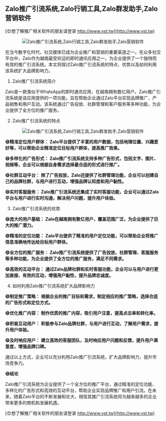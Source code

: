 ## **Zalo推广引流系统,Zalo行销工具,Zalo群发助手,Zalo营销软件**

[😍想了解推广相关软件的朋友请登录 http://www.vst.tw](http://www.vst.tw)

 <center><img src="https://vst.tw/MP4/tuiguang/png/6.png" alt="Zalo推广引流系统,Zalo行销工具,Zalo群发助手,Zalo营销软件"></center>

在当今数字化时代，社交媒体已成为企业推广和营销的重要渠道之一。在众多社交平台中，Zalo作为越南最受欢迎的即时通讯应用之一，为企业提供了一个独特而有效的推广引流系统。本文将探讨Zalo推广引流系统的特点、优势以及如何利用该系统扩大品牌影响力。

1. Zalo推广引流系统简介

Zalo是一款类似于WhatsApp的即时通讯应用，在越南拥有数亿用户。Zalo推广引流系统是该应用提供的一项功能，旨在帮助企业通过Zalo平台实现品牌推广、产品销售和用户互动。该系统通过广告投放、社群管理和客户服务等多种功能，为企业提供了全方位的推广服务。

2. Zalo推广引流系统的特点

 <center><img src="https://vst.tw/MP4/tuiguang/png/7.png" alt="Zalo推广引流系统,Zalo行销工具,Zalo群发助手,Zalo营销软件"></center>

**😄精准定位用户群体： Zalo平台提供了丰富的用户数据，包括地理位置、兴趣爱好等，可以帮助企业精准定位目标用户群体，提高推广效果。**

**😄多样化的广告形式： Zalo推广引流系统支持多种广告形式，包括文字、图片、视频等，企业可以根据自身需求选择最合适的形式进行推广。**

**😄社群互动平台： 除了广告投放，Zalo还提供了社群管理功能，企业可以创建自己的品牌社群，与用户进行互动，增强品牌认知度和用户黏性。**

**😄实时客服服务： Zalo推广引流系统还集成了实时客服功能，企业可以通过Zalo平台与用户进行实时沟通，解决用户问题，提升用户体验。**

3. Zalo推广引流系统的优势

**😄庞大的用户基础： Zalo在越南拥有数亿用户，覆盖范围广泛，为企业提供了巨大的推广潜力。**

**😄精准的定位功能： Zalo平台提供了精准的用户定位功能，可以帮助企业将推广信息准确地传达给目标用户群体。**

**😄全方位的推广服务： Zalo推广引流系统提供了广告投放、社群管理、客服服务等多种功能，为企业提供了全方位的推广服务，满足不同需求。**

**😄高效的互动平台： 通过Zalo品牌社群和实时客服功能，企业可以与用户进行更加直接、有效的互动，增强用户黏性，提升品牌忠诚度。**

4. 如何利用Zalo推广引流系统扩大品牌影响力

**😄制定推广策略： 根据企业的推广目标和需求，制定相应的推广策略，选择合适的广告形式和定位方式。**

**😄优化推广内容： 制作优质的推广内容，吸引用户注意，提高点击率和转化率。**

**😄积极互动用户： 积极参与Zalo品牌社群，与用户进行互动，了解用户需求，提升用户体验。**

**😄及时响应用户： 建立高效的客服团队，及时响应用户问题和反馈，提升用户满意度，增强品牌口碑。**

通过以上方式，企业可以充分利用Zalo推广引流系统，扩大品牌影响力，提升市场竞争力。

**😄结论**

Zalo推广引流系统为企业提供了一个全方位的推广平台，通过精准的定位功能、多样化的广告形式和高效的互动平台，帮助企业实现品牌推广和用户引流。在未来，随着Zalo平台的不断发展和壮大，相信其推广引流系统将为越来越多的企业带来更多的商机和发展机遇。

[😍想了解推广相关软件的朋友请登录 http://www.vst.tw](http://www.vst.tw)



